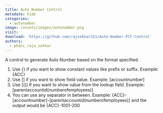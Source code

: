 ```yaml
---
title: Auto Number Control
metadate: hide
categories:
  - autonumber
image: /assets/images/autonumber.png
visit: 
download: 'https://github.com/rajsekhar311/Auto-Number-PCF-Control'
authors:
  - phani_raja_sekhar
---
```


A control to generate Auto Number based on the format specified. 
1. Use {} if you want to show constant values like prefix or suffix. Example: {ACC}
2. Use [] if you want to show field value. Example: [accountnumber]
3. Use [()] if you want to show value from the lookup field. Example: [parentaccountid(numberofemployees)]
4. You can use any separator in between. Example: {ACC}-[accountnumber]-[parentaccountid(numberofemployees)] and the output would be {ACC}-1001-200
